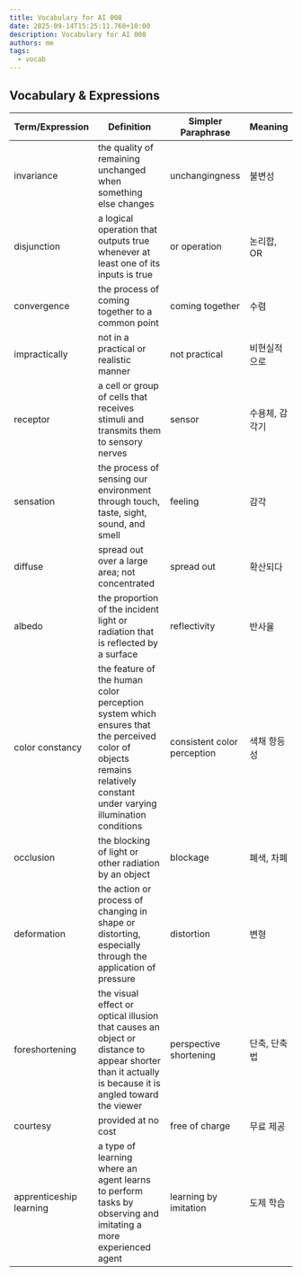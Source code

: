 ```yaml
---
title: Vocabulary for AI 008
date: 2025-09-14T15:25:11.760+10:00
description: Vocabulary for AI 008
authors: me
tags:
  - vocab
---
```


## Vocabulary & Expressions

| Term/Expression | Definition | Simpler Paraphrase | Meaning |
| --- | --- | --- | --- |
| invariance | the quality of remaining unchanged when something else changes | unchangingness | 불변성 |
| disjunction | a logical operation that outputs true whenever at least one of its inputs is true | or operation | 논리합, OR |
| convergence | the process of coming together to a common point | coming together | 수렴 |
| impractically | not in a practical or realistic manner | not practical | 비현실적으로 |
| receptor | a cell or group of cells that receives stimuli and transmits them to sensory nerves | sensor | 수용체, 감각기 |
| sensation | the process of sensing our environment through touch, taste, sight, sound, and smell | feeling | 감각 |
| diffuse | spread out over a large area; not concentrated | spread out | 확산되다 |
| albedo | the proportion of the incident light or radiation that is reflected by a surface | reflectivity | 반사율 |
| color constancy | the feature of the human color perception system which ensures that the perceived color of objects remains relatively constant under varying illumination conditions | consistent color perception | 색채 항등성 |
| occlusion | the blocking of light or other radiation by an object | blockage | 폐색, 차폐 |
| deformation | the action or process of changing in shape or distorting, especially through the application of pressure | distortion | 변형 |
| foreshortening | the visual effect or optical illusion that causes an object or distance to appear shorter than it actually is because it is angled toward the viewer | perspective shortening | 단축, 단축법 |
| courtesy | provided at no cost | free of charge | 무료 제공 |
| apprenticeship learning | a type of learning where an agent learns to perform tasks by observing and imitating a more experienced agent | learning by imitation | 도제 학습 |
